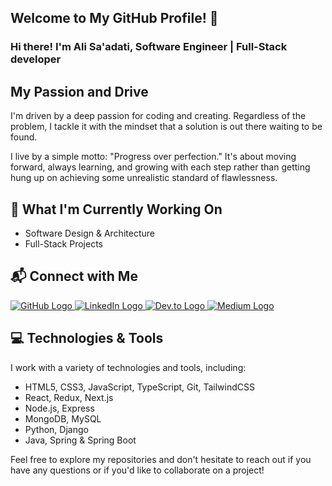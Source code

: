 ## Welcome to My GitHub Profile! 👋

### Hi there! I'm Ali Sa'adati, Software Engineer | Full-Stack developer

## My Passion and Drive

I'm driven by a deep passion for coding and creating. Regardless of the problem, I tackle it with the mindset that a solution is out there waiting to be found.

I live by a simple motto: "Progress over perfection." It's about moving forward, always learning, and growing with each step rather than getting hung up on achieving some unrealistic standard of flawlessness.

## 🌱 What I'm Currently Working On

- Software Design & Architecture
- Full-Stack Projects

## 📬 Connect with Me

<a href="https://github.com/A108II">
  <img src="https://img.shields.io/badge/GitHub-181717?logo=github&logoColor=white&style=for-the-badge" alt="GitHub Logo" />
</a>

<a href="https://www.linkedin.com/in/a108ii/">
  <img src="https://img.shields.io/badge/LinkedIn-0A66C2?logo=linkedin&logoColor=white&style=for-the-badge" alt="LinkedIn Logo" />
</a>

<a href="https://dev.to/a108ii">
  <img src="https://img.shields.io/badge/Dev.to-0A0A0A?logo=dev.to&logoColor=white&style=for-the-badge" alt="Dev.to Logo" />
</a>

<a href="https://medium.com/@A108II">
  <img src="https://img.shields.io/badge/Medium-12100E?logo=medium&logoColor=white&style=for-the-badge" alt="Medium Logo" />
</a>

## 💻 Technologies & Tools

I work with a variety of technologies and tools, including:

- HTML5, CSS3, JavaScript, TypeScript, Git, TailwindCSS
- React, Redux, Next.js
- Node.js, Express
- MongoDB, MySQL
- Python, Django
- Java, Spring & Spring Boot

Feel free to explore my repositories and don't hesitate to reach out if you have any questions or if you'd like to collaborate on a project!
